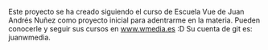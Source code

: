 Este proyecto se ha creado siguiendo el curso de Escuela Vue de Juan Andrés Nuñez como proyecto inicial para adentrarme en la materia.
Pueden conocerle y seguir sus cursos en www.wmedia.es :D
Su cuenta de git es: juanwmedia.
